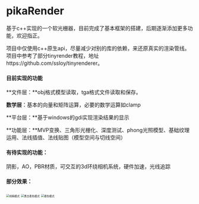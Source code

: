 # pikaRender
基于c++实现的一个软光栅器，目前完成了基本框架的搭建，后期逐渐添加更多功能，欢迎指正。

项目中仅使用c++原生api，尽量减少对别的库的依赖，来还原真实的渲染管线。项目中参考了部分tinyrender教程，地址https://github.com/ssloy/tinyrenderer。

#### 目前实现的功能

**文件层：**obj格式模型读取，tga格式文件读取和保存。

**数学层**：基本的向量和矩阵运算，必要的数学运算如clamp

**平台层：**基于windows的gdi实现渲染结果的显示

**功能层：**MVP变换、三角形光栅化、深度测试、phong光照模型、基础纹理运用、法线插值、法线贴图（模型空间与切线空间）

#### **有待实现的功能：**

阴影，AO，PBR材质，可交互的3d环绕相机系统，硬件加速，光线追踪

#### 部分效果：

<img src="D:\learn\TA_learn\softRender\pikaRender1_3\pikaRender1_3\asset\manhead\线稿模式.png" alt="线稿模式" style="zoom:50%;" />

<img src="D:\learn\TA_learn\softRender\pikaRender1_3\pikaRender1_3\asset\manhead\黑白着色模式.png" alt="黑白着色模式" style="zoom:50%;" />

<img src="D:\learn\TA_learn\softRender\pikaRender1_3\pikaRender1_3\asset\manhead\着色模式.png" alt="着色模式" style="zoom:50%;" />
